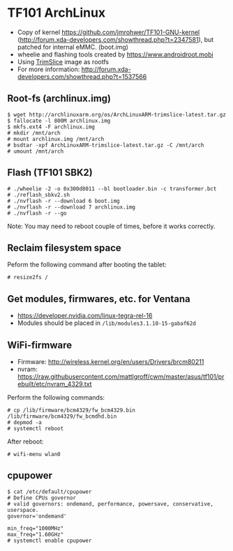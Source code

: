TF101 ArchLinux
==================

* Copy of kernel https://github.com/jmrohwer/TF101-GNU-kernel (http://forum.xda-developers.com/showthread.php?t=2347581), but patched for internal eMMC. (boot.img)
* wheelie and flashing tools created by https://www.androidroot.mobi
* Using [TrimSlice](http://archlinuxarm.org/platforms/armv7/nvidia/trimslice) image as rootfs
* For more information: http://forum.xda-developers.com/showthread.php?t=1537566

Root-fs (archlinux.img)
-----------

    $ wget http://archlinuxarm.org/os/ArchLinuxARM-trimslice-latest.tar.gz
    $ fallocate -l 800M archlinux.img
    $ mkfs.ext4 -F archlinux.img
    # mkdir /mnt/arch
    # mount archlinux.img /mnt/arch
    # bsdtar -xpf ArchLinuxARM-trimslice-latest.tar.gz -C /mnt/arch
    # umount /mnt/arch

Flash (TF101 SBK2)
-----------

    # ./wheelie -2 -o 0x300d8011 --bl bootloader.bin -c transformer.bct
    # ./reflash_sbkv2.sh
    # ./nvflash -r --download 6 boot.img
    # ./nvflash -r --download 7 archlinux.img
    # ./nvflash -r --go

Note: You may need to reboot couple of times, before it works correctly.

Reclaim filesystem space
-----------
Peform the following command after booting the tablet:

    # resize2fs /

Get modules, firmwares, etc. for Ventana
-----------
* https://developer.nvidia.com/linux-tegra-rel-16
* Modules should be placed in `/lib/modules3.1.10-15-gabaf62d`

WiFi-firmware
-----------
* Firmware: http://wireless.kernel.org/en/users/Drivers/brcm80211
* nvram: https://raw.githubusercontent.com/mattlgroff/cwm/master/asus/tf101/prebuilt/etc/nvram_4329.txt

Perform the following commands:

    # cp /lib/firmware/bcm4329/fw_bcm4329.bin /lib/firmware/bcm4329/fw_bcmdhd.bin
    # depmod -a
    # systemctl reboot
    
After reboot:

    # wifi-menu wlan0
    
cpupower
-----------

    $ cat /etc/default/cpupower
    # Define CPUs governor
    # valid governors: ondemand, performance, powersave, conservative, userspace.
    governor='ondemand'

    min_freq="1000MHz"
    max_freq="1.60GHz"
    # systemctl enable cpupower
